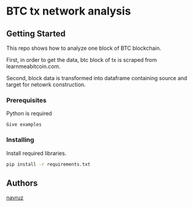 # BTC tx network analysis

## Getting Started

This repo shows how to analyze one block of BTC blockchain.

First, in order to get the data, btc block of tx is scraped from learnmeabitcoin.com.

Second,  block data is transformed into dataframe containing source and target for netowrk construction.

### Prerequisites

Python is required

```
Give examples
```

### Installing

Install required libraries.

```bash
pip install -r requirements.txt
```

## Authors

[navruz](https://github.com/navruzbek1992)

